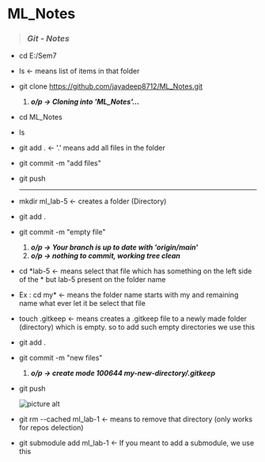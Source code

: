 # ML_Notes

> ###  *Git - Notes*

- cd E:/Sem7
- ls                                                  <- means list of items in that folder
- git clone https://github.com/jayadeep8712/ML_Notes.git 
   1. ***o/p ->  Cloning into 'ML_Notes'...***
- cd ML_Notes
- ls
- git add .                                           <- '.' means add all files in the folder
- git commit -m "add files"
- git push

  - - - -

- mkdir ml_lab-5                                      <- creates a folder (Directory)
- git add .
- git commit -m "empty file"
  1. ***o/p -> Your branch is up to date with 'origin/main'***
  2. ***o/p -> nothing to commit, working tree clean***
- cd *lab-5                                           <- means select that file which has something on the left side of the * but lab-5 present on the folder name
- Ex :  cd my*                                        <- means the folder name starts with my and remaining name what ever let it be select that file
- touch .gitkeep                                      <- means creates a  .gitkeep file to a newly made folder (directory) which is empty. so to add such empty directories we use this
- git add .
- git commit -m "new files"
  1. ***o/p -> create mode 100644 my-new-directory/.gitkeep***
- git push

  ![picture alt]( https://itknowledgeexchange.techtarget.com/coffee-talk/files/2020/09/what-is-gitkeep-example.png ".gitkeep")

- git rm --cached ml_lab-1                            <- means to remove that directory (only works for repos delection)
- git submodule add <url> ml_lab-1                    <- If you meant to add a submodule, we use this

